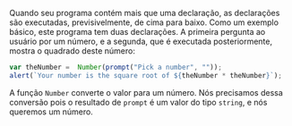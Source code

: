 Quando seu programa contém mais que uma declaração, as declarações são executadas, previsivelmente, de cima para baixo. Como um exemplo básico, este programa tem duas declarações. A primeira pergunta ao usuário por um número, e a segunda, que é executada posteriormente, mostra o quadrado deste número:

```js
var theNumber =  Number(prompt("Pick a number", ""));
alert(`Your number is the square root of ${theNumber * theNumber}`);
```

A função `Number` converte o valor para um número. Nós precisamos dessa conversão pois o resultado de `prompt` é um valor do tipo `string`, e nós queremos um número.